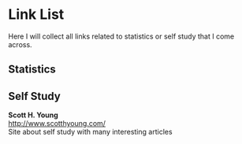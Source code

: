 # Link List

Here I will collect all links related to statistics or self study that I come
across.
## Statistics




## Self Study

__Scott H. Young__  
http://www.scotthyoung.com/  
Site about self study with many interesting articles
